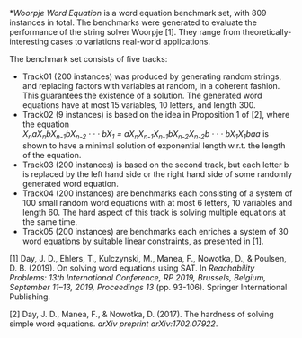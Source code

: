 **Woorpje Word Equation* is a word equation benchmark set, with 809 instances in total. The benchmarks were generated to evaluate the performance of the string solver Woorpje [1]. They range from theoretically-interesting cases to variations real-world applications.

The benchmark set consists of five tracks:
* Track01 (200 instances) was produced by generating random strings, and replacing factors with variables at random, in a coherent fashion. This guarantees the existence of a solution. The generated word equations have at most 15 variables, 10 letters, and length 300. 
* Track02 (9 instances) is based on the idea in Proposition 1 of [2], where the equation    
_X<sub>n</sub>aX<sub>n</sub>bX<sub>n-1</sub>bX<sub>n-2</sub> · · · bX<sub>1</sub> = aX<sub>n</sub>X<sub>n-1</sub>X<sub>n-1</sub>bX<sub>n-2</sub>X<sub>n-2</sub>b · · · bX<sub>1</sub>X<sub>1</sub>baa_     is shown to have a minimal solution of exponential length w.r.t. the length of
the equation. 
* Track03 (200 instances) is based on the second track, but each
letter b is replaced by the left hand side or the right hand side of some randomly generated word equation.
* Track04 (200 instances) are benchmarks each consisting of a system of 100 small random word equations with at most 6 letters, 10 variables and length 60. The
hard aspect of this track is solving multiple equations at the same time. 
* Track05 (200 instances) are benchmarks each enriches a system of 30 word equations by
suitable linear constraints, as presented in [1].   



[1] Day, J. D., Ehlers, T., Kulczynski, M., Manea, F., Nowotka, D., & Poulsen, D. B. (2019). On solving word equations using SAT. In _Reachability Problems: 13th International Conference, RP 2019, Brussels, Belgium, September 11–13, 2019, Proceedings 13_ (pp. 93-106). Springer International Publishing.  

[2] Day, J. D., Manea, F., & Nowotka, D. (2017). The hardness of solving simple word equations. _arXiv preprint arXiv:1702.07922_.


